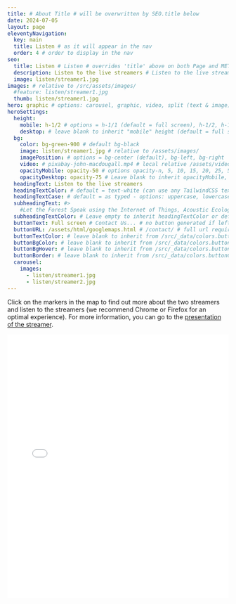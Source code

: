 ```yaml
---
title: # About Title # will be overwritten by SEO.title below
date: 2024-07-05
layout: page
eleventyNavigation:
  key: main
  title: Listen # as it will appear in the nav
  order: 4 # order to display in the nav
seo:
  title: Listen # Listen # overrides 'title' above on both Page and META
  description: Listen to the live streamers # Listen to the live streamers
  image: listen/streamer1.jpg
images: # relative to /src/assets/images/
  #feature: listen/streamer1.jpg
  thumb: listen/streamer1.jpg 
hero: graphic # options: carousel, graphic, video, split (text & image)
heroSettings:
  height:
    mobile: h-1/2 # options = h-1/1 (default = full screen), h-1/2, h-1/3, h-3/4, h-9/10, h-48 (12rem, 192px), h-56 (14rem, 224px), h-64 (16rem, 256px)
    desktop: # leave blank to inherit "mobile" height (default = full screen)
  bg:
    color: bg-green-900 # default bg-black
    image: listen/streamer1.jpg # relative to /assets/images/
    imagePosition: # options = bg-center (default), bg-left, bg-right
    video: # pixabay-john-macdougall.mp4 # local relative /assets/video/, or full https://... if remote?
    opacityMobile: opacity-50 # options opacity-n, 5, 10, 15, 20, 25, 50, 75, 100 (default)
    opacityDesktop: opacity-75 # Leave blank to inherit opacityMobile, use same options as opacityMobile
  headingText: Listen to the live streamers
  headingTextColor: # default = text-white (can use any TailwindCSS text-[color]-[xxx])
  headingTextCase: # default = as typed - options: uppercase, lowercase, capitalize
  subheadingText: #>
    #Let the Forest Speak using the Internet of Things, Acoustic Ecology and Creative AI<br /><span style="color:grey">AHRC-funded project (2023-25) : AH/X011585/1</span>
  subheadingTextColor: # Leave empty to inherit headingTextColor or default (text-white) or use any text-[color]-[xxx]
  buttonText: Full screen # Contact Us... # no button generated if left blank
  buttonURL: /assets/html/googlemaps.html # /contact/ # full url required. Example: https://thisdomain.com/somepage/
  buttonTextColor: # leave blank to inherit from /src/_data/colors.buttonCustom or buttonDefault
  buttonBgColor: # leave blank to inherit from /src/_data/colors.buttonCustom.bg or buttonDefault.bg
  buttonBgHover: # leave blank to inherit from /src/_data/colors.buttonCustom.bgHover or buttonDefault.bgHover
  buttonBorder: # leave blank to inherit from /src/_data/colors.buttonCustom.border or buttonDefault.border
  carousel:
    images:
      - listen/streamer1.jpg
      - listen/streamer2.jpg 
---
```



<!-- <link rel="stylesheet" href="/assets/css/googlemaps.css">
<script src="/utils/googlemapsapi.js"></script>
<script src="/utils/googlemaps.js"></script>

<div id="map"></div> -->

Click on the markers in the map to find out more about the two streamers and listen to the streamers (we recommend Chrome or Firefox for an optimal experience). For more information, you can go to the [presentation of the streamer](/exhibition/your-sonic-forest-streamer-luigi-marino/). 

<div class="mt-4 mb-4">
 <embed type="text/html" src="/assets/html/googlemaps.html" width="100%" height="600px"> 
 </div>